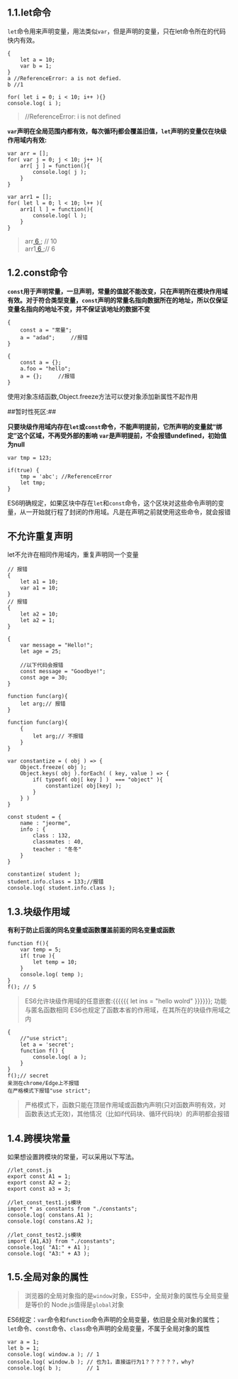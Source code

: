 ## 1.1.let命令

`let`命令用来声明变量，用法类似`var`，但是声明的变量，只在let命令所在的代码快内有效。   


```
{
	let a = 10;
	var b = 1;
}
a //ReferenceError: a is not defied.   
b //1
```

```
for( let i = 0; i < 10; i++ ){}
console.log( i );
```
> //ReferenceError: i is not defined


**`var`声明在全局范围内都有效，每次循环j都会覆盖旧值，`let`声明的变量仅在块级作用域内有效:**
```
var arr = [];
for( var j = 0; j < 10; j++ ){
	arr[ j ] = function(){
		console.log( j );
	}
}

var arr1 = [];
for( let l = 0; l < 10; l++ ){
	arr1[ l ] = function(){
		console.log( l );
	}
}
```

> arr[ 6 ](); // 10   
> arr1[ 6 ]();// 6

## 1.2.const命令 ##

**`const`用于声明常量，一旦声明，常量的值就不能改变，只在声明所在模块作用域有效。对于符合类型变量，`const`声明的常量名指向数据所在的地址，所以仅保证变量名指向的地址不变，并不保证该地址的数据不变**

```
{
	const a = "常量";
	a = "adad";		//报错
}
```

```
{
	const a = {};
	a.foo = "hello";
	a = {};		//报错
}
```

使用对象冻结函数,Object.freeze方法可以使对象添加新属性不起作用


##暂时性死区:##

**只要块级作用域内存在`let`或`const`命令，不能声明提前，它所声明的变量就“绑定”这个区域，不再受外部的影响**
**`var`是声明提前，不会报错undefined，初始值为null**
```
var tmp = 123;

if(true) {
	tmp = 'abc'; //ReferenceError
	let tmp;
}
```
ES6明确规定，如果区块中存在`let`和`const`命令，这个区块对这些命令声明的变量，从一开始就行程了封闭的作用域。凡是在声明之前就使用这些命令，就会报错

## 不允许重复声明 ##

let不允许在相同作用域内，重复声明同一个变量
```
// 报错
{
	let a1 = 10;
	var a1 = 10;
}
// 报错
{
	let a2 = 10;
	let a2 = 1;
}

{
	var message = "Hello!";
	let age = 25;

	//以下代码会报错
	const message = "Goodbye!";
	const age = 30;
}

function func(arg){
	let arg;// 报错
}

function func(arg){
	{
		let arg;// 不报错
	}
}
```

```
var constantize = ( obj ) => {
	Object.freeze( obj );
	Object.keys( obj ).forEach( ( key, value ) => {
		if( typeof( obj[ key ] )  === "object" ){
			constantize( obj[key] );
		}
	} )
}

const student = {
	name : "jeorme",
	info : {
		class : 132,
		classmates : 40,
		teacher : "冬冬"
	}
}

constantize( student );
student.info.class = 133;//报错
console.log( student.info.class );
```

## 1.3.块级作用域 ##

**有利于防止后面的同名变量或函数覆盖前面的同名变量或函数**

```
function f(){
	var temp = 5;
	if( true ){
		let temp = 10;
	}
	console.log( temp );
}
f(); // 5
```

> ES6允许块级作用域的任意嵌套:{{{{{{ let ins = "hello wolrd" }}}}}}; 功能与匿名函数相同
> ES6也规定了函数本省的作用域，在其所在的块级作用域之内

```
{
	//"use strict";
	let a = 'secret';
	function f() {
		console.log( a );
	}
}
f();// secret
亲测在chrome/Edge上不报错
在严格模式下报错"use strict";
```

> 严格模式下，函数只能在顶层作用域或函数内声明(只对函数声明有效，对函数表达式无效)，其他情况（比如if代码块、循环代码块）的声明都会报错

## 1.4.跨模块常量 ##

如果想设置跨模块的常量，可以采用以下写法。

```
//let_const.js
export const A1 = 1;
export const A2 = 2;
export const a3 = 3;

//let_const_test1.js模块
import * as constants from "./constants";
console.log( constans.A1 );
console.log( constans.A2 );

//let_const_test2.js模块
import {A1,A3} from "./constants";
console.log( "A1:" + A1 );
console.log( "A3:" + A3 );
```

## 1.5.全局对象的属性 ##

> 浏览器的全局对象指的是`window`对象，ES5中，全局对象的属性与全局变量是等价的
> Node.js值得是`global`对象

ES6规定：`var`命令和`function`命令声明的全局变量，依旧是全局对象的属性；`let`命令、`const`命令、`class`命令声明的全局变量，不属于全局对象的属性

```
var a = 1;
let b = 1;
console.log( window.a ); // 1
console.log( window.b ); // 也为1，直接运行为1？？？？？？，why?
console.log( b );		 // 1
```